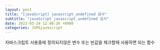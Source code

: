 ```yaml
---
layout: post
title: "[javaScript] javascript_undefined 검사"
subtitle: "javaScript javascript_undefined 검사"
date: 2023-03-24 12:40:26 +0900
categories: JSP&javascript
---
```

자바스크립트 사용중에 정의되지않은 변수 또는 빈값을 체크할때 사용하면 되는 함수



<script>
 
    /**
     * 문자열이 빈 문자열인지 체크하여 결과값을 리턴한다.
     * @param str       : 체크할 문자열
     */
    function isEmpty(str){
         
        if(typeof str == "undefined" || str == null || str == "")
            return true;
        else
            return false ;
    }
     
    /**
     * 문자열이 빈 문자열인지 체크하여 기본 문자열로 리턴한다.
     * @param str           : 체크할 문자열
     * @param defaultStr    : 문자열이 비어있을경우 리턴할 기본 문자열
     */
    function nvl(str, defaultStr){
         
        if(typeof str == "undefined" || str == null || str == "")
            str = defaultStr ;
         
        return str ;
    }
 
</script>


                                                                                                                                                                                                                                                                                                                                                                                                                                                                                                                                                                                                                                       
